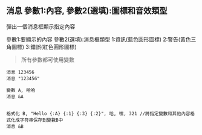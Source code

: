 ## 消息 參數1:內容, 參數2(選填):圖標和音效類型
彈出一個消息框顯示指定內容

參數1:要顯示的內容
參數2(選填):消息框類型 1:資訊(藍色圓形圖標) 2:警告(黃色三角圖標) 3:錯誤(紅色圓形圖標)

> 所有參數都可使用變數

```
消息 123456
消息 "123456"

變數 A, 哈哈
消息 &A


格式化 B, "Hello {:A} {:1} {:3} {:2}", 哈, 嘿, 321 //將指定變數和其他內容格式化成字符串保存到變數B中
消息 &B

```
